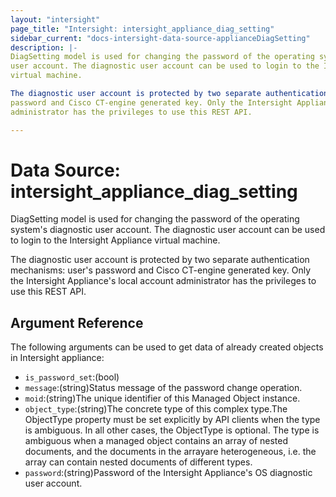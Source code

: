 ```yaml
---
layout: "intersight"
page_title: "Intersight: intersight_appliance_diag_setting"
sidebar_current: "docs-intersight-data-source-applianceDiagSetting"
description: |-
DiagSetting model is used for changing the password of the operating system's diagnostic
user account. The diagnostic user account can be used to login to the Intersight Appliance
virtual machine.

The diagnostic user account is protected by two separate authentication mechanisms: user's
password and Cisco CT-engine generated key. Only the Intersight Appliance's local account
administrator has the privileges to use this REST API.

---
```


# Data Source: intersight_appliance_diag_setting
DiagSetting model is used for changing the password of the operating system's diagnostic
user account. The diagnostic user account can be used to login to the Intersight Appliance
virtual machine.

The diagnostic user account is protected by two separate authentication mechanisms: user's
password and Cisco CT-engine generated key. Only the Intersight Appliance's local account
administrator has the privileges to use this REST API.

## Argument Reference
The following arguments can be used to get data of already created objects in Intersight appliance:
* `is_password_set`:(bool)
* `message`:(string)Status message of the password change operation.
* `moid`:(string)The unique identifier of this Managed Object instance.
* `object_type`:(string)The concrete type of this complex type.The ObjectType property must be set explicitly by API clients when the type is ambiguous. In all other cases, the ObjectType is optional. The type is ambiguous when a managed object contains an array of nested documents, and the documents in the arrayare heterogeneous, i.e. the array can contain nested documents of different types.
* `password`:(string)Password of the Intersight Appliance's OS diagnostic user account.
